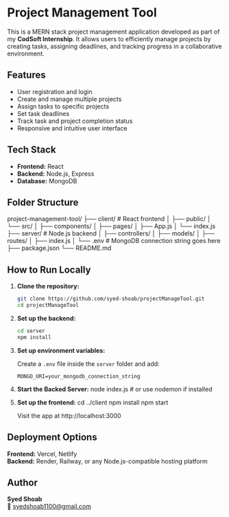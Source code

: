 # Project Management Tool

This is a MERN stack project management application developed as part of my **CodSoft Internship**. It allows users to efficiently manage projects by creating tasks, assigning deadlines, and tracking progress in a collaborative environment.

## Features

- User registration and login  
- Create and manage multiple projects  
- Assign tasks to specific projects  
- Set task deadlines  
- Track task and project completion status  
- Responsive and intuitive user interface

## Tech Stack

- **Frontend:** React  
- **Backend:** Node.js, Express  
- **Database:** MongoDB

## Folder Structure

project-management-tool/
├── client/ # React frontend
│ ├── public/
│ └── src/
│ ├── components/
│ ├── pages/
│ ├── App.js
│ └── index.js
├── server/ # Node.js backend
│ ├── controllers/
│ ├── models/
│ ├── routes/
│ ├── index.js
│ └── .env # MongoDB connection string goes here
├── package.json
└── README.md



## How to Run Locally

1. **Clone the repository:**
   ```bash
   git clone https://github.com/syed-shoab/projectManageTool.git
   cd projectManageTool
2. **Set up the backend:**
   ```bash
   cd server
   npm install

3. **Set up environment variables:**

   Create a `.env` file inside the `server` folder and add:
   ```env
   MONGO_URI=your_mongodb_connection_string

3. **Start the Backed Server:**
   node index.js   # or use nodemon if installed
   
5. **Set up the frontend:**
    cd ../client
    npm install
    npm start

   Visit the app at http://localhost:3000

## Deployment Options

**Frontend:** Vercel, Netlify  
**Backend:** Render, Railway, or any Node.js-compatible hosting platform

## Author

**Syed Shoab**  
📧 syedshoab1100@gmail.com









